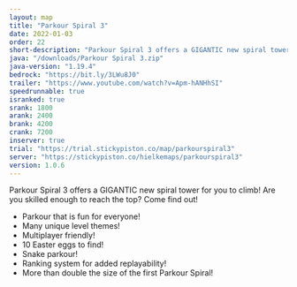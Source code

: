 ```yaml
---
layout: map
title: "Parkour Spiral 3"
date: 2022-01-03
order: 22
short-description: "Parkour Spiral 3 offers a GIGANTIC new spiral tower for you to climb! Are you skilled enough to reach the top?"
java: "/downloads/Parkour Spiral 3.zip"
java-version: "1.19.4"
bedrock: "https://bit.ly/3LWu8J0"
trailer: "https://www.youtube.com/watch?v=Apm-hANHhSI"
speedrunnable: true
isranked: true
srank: 1800
arank: 2400
brank: 4200
crank: 7200
inserver: true
trial: "https://trial.stickypiston.co/map/parkourspiral3"
server: "https://stickypiston.co/hielkemaps/parkourspiral3"
version: 1.0.6
---
```


Parkour Spiral 3 offers a GIGANTIC new spiral tower for you to climb! Are you skilled enough to reach the top? Come find out!

- Parkour that is fun for everyone!
- Many unique level themes!
- Multiplayer friendly!
- 10 Easter eggs to find!
- Snake parkour!
- Ranking system for added replayability!
- More than double the size of the first Parkour Spiral!
